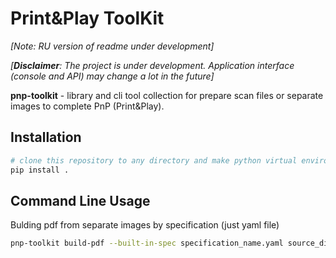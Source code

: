 # Print&Play ToolKit

_[Note: RU version of readme under development]_

_[**Disclaimer**: The project is under development. Application interface (console and API) may change a lot in the future]_

**pnp-toolkit** - library and cli tool collection for prepare scan files or separate images to complete PnP (Print&Play).

## Installation

```bash
# clone this repository to any directory and make python virtual environment
pip install .
```

## Command Line Usage

Bulding pdf from separate images by specification (just yaml file)

```bash
pnp-toolkit build-pdf --built-in-spec specification_name.yaml source_directory output_directory
```

